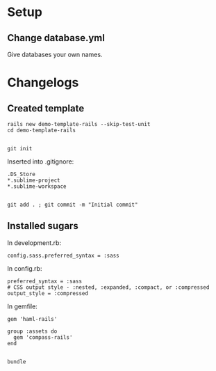 # Setup

## Change database.yml

Give databases your own names.




# Changelogs

## Created template

	rails new demo-template-rails --skip-test-unit
	cd demo-template-rails


	git init

Inserted into .gitignore:

	.DS_Store
	*.sublime-project
	*.sublime-workspace


	git add . ; git commit -m "Initial commit"


## Installed sugars

In development.rb:

	config.sass.preferred_syntax = :sass


In config.rb:

	preferred_syntax = :sass
	# CSS output style - :nested, :expanded, :compact, or :compressed
	output_style = :compressed

In gemfile:

	gem 'haml-rails'

	group :assets do
	  gem 'compass-rails'
	end


	bundle